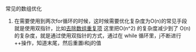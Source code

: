 常见的数组优化

1. 在需要使用到两次for循环的时候，这时候需要优化复杂度为O(n)的常见手段就是使用双指针，比如[去除数组重复项](../solutions/去除数组重复项.md)
   这里把O(n^2) 的复杂度减少到了 O(n) 的复杂度，就是通过使用双指针的方式，通过在 while 循环里，j不断进行++操作，知道末尾，然后重置i和j的值